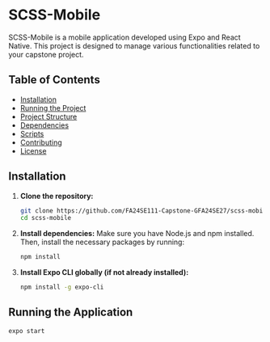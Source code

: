# SCSS-Mobile

SCSS-Mobile is a mobile application developed using Expo and React Native. This project is designed to manage various functionalities related to your capstone project. 

## Table of Contents

- [Installation](#installation)
- [Running the Project](#running-the-project)
- [Project Structure](#project-structure)
- [Dependencies](#dependencies)
- [Scripts](#scripts)
- [Contributing](#contributing)
- [License](#license)

## Installation

1. **Clone the repository:**

   ```bash
   git clone https://github.com/FA24SE111-Capstone-GFA24SE27/scss-mobile.git
   cd scss-mobile
2. **Install dependencies:**
   Make sure you have Node.js and npm installed. Then, install the necessary packages by running:
   ```bash
   npm install

3. **Install Expo CLI globally (if not already installed):**
   ```bash
   npm install -g expo-cli

## Running the Application
   ```bash
   expo start
